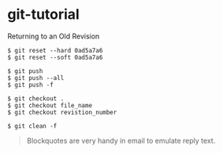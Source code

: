 # git-tutorial


Returning to an Old Revision
```
$ git reset --hard 0ad5a7a6
$ git reset --soft 0ad5a7a6
```

```
$ git push
$ git push --all
$ git push -f
```

```
$ git checkout .
$ git checkout file_name
$ git checkout revistion_number
```

```
$ git clean -f
```

> Blockquotes are very handy in email to emulate reply text.